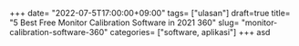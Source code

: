 +++
date= "2022-07-5T17:00:00+09:00"
tags= ["ulasan"]
draft=true
title= "5 Best Free Monitor Calibration Software in 2021        360"
slug= "monitor-calibration-software-360"
categories= ["software, aplikasi"]
+++
asd
